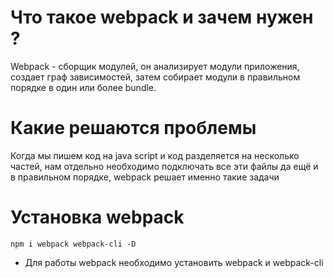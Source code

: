 # Что такое webpack и зачем нужен ?
Webpack - сборщик модулей, он анализирует модули приложения, создает граф зависимостей, затем собирает модули в правильном порядке в один или более bundle.
# Какие решаются проблемы
Когда мы пишем код на java script и код разделяется на несколько частей, нам отдельно необходимо подключать все эти файлы да ещё и в правильном порядке, webpack решает именно такие задачи
# Установка webpack
~~~
npm i webpack webpack-cli -D
~~~
- Для работы webpack необходимо установить webpack и webpack-cli